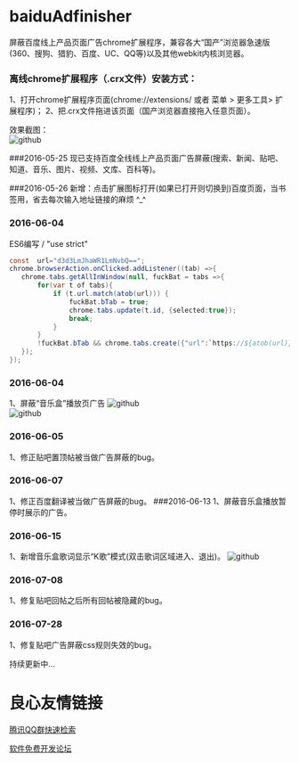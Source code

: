 # baiduAdfinisher
屏蔽百度线上产品页面广告chrome扩展程序，兼容各大“国产”浏览器急速版(360、搜狗、猎豹、百度、UC、QQ等)以及其他webkit内核浏览器。

 
### 离线chrome扩展程序（.crx文件）安装方式： 
1、打开chrome扩展程序页面(chrome://extensions/ 或者 菜单 > 更多工具> 扩展程序)； 
2、把.crx文件拖进该页面（国产浏览器直接拖入任意页面）。 
 

效果截图：  
![github](https://raw.githubusercontent.com/unclehking/baiduAdfinisher/master/screenshot/sp01.png "github")   



 ###2016-05-25 
 现已支持百度全线线上产品页面广告屏蔽(搜索、新闻、贴吧、知道、音乐、图片、视频、文库、百科等)。 

 ###2016-05-26 
 新增：点击扩展图标打开(如果已打开则切换到)百度页面，当书签用，省去每次输入地址链接的麻烦 ^_^ 
### 2016-06-04 
 ES6编写 / "use strict"
 ```java
 const  url="d3d3LmJhaWR1LmNvbQ==";
 chrome.browserAction.onClicked.addListener((tab) =>{
 	chrome.tabs.getAllInWindow(null, fuckBat = tabs =>{
 		for(var t of tabs){
 			if (t.url.match(atob(url))) {
 				fuckBat.bTab = true;
 				chrome.tabs.update(t.id, {selected:true});
 				break;
 			}
 		}
 		!fuckBat.bTab && chrome.tabs.create({"url":`https://${atob(url)}`, "selected":true});
 	});
 });
 ```
### 2016-06-04 
1、屏蔽“音乐盒”播放页广告
![github](https://raw.githubusercontent.com/unclehking/baiduAdfinisher/master/screenshot/q0.jpg "github")   
![github](https://raw.githubusercontent.com/unclehking/baiduAdfinisher/master/screenshot/q1.jpg "github")   

### 2016-06-05 
1、修正贴吧置顶帖被当做广告屏蔽的bug。

### 2016-06-07 
1、修正百度翻译被当做广告屏蔽的bug。
###2016-06-13 
1、屏蔽音乐盒播放暂停时展示的广告。

### 2016-06-15 
1、新增音乐盒歌词显示“K歌”模式(双击歌词区域进入、退出)。
![github](https://raw.githubusercontent.com/unclehking/baiduAdfinisher/master/screenshot/q2.jpg "github")   

### 2016-07-08 
1、修复贴吧回帖之后所有回帖被隐藏的bug。

### 2016-07-28 
1、修复贴吧广告屏蔽css规则失效的bug。


 持续更新中...


 # 良心友情链接

[腾讯QQ群快速检索](http://u.720life.cn/s/8cf73f7c)

[软件免费开发论坛](http://u.720life.cn/s/bbb01dc0)